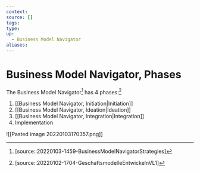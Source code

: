 ```yaml
---
context:
source: []
tags: 
type:
up:
  - Business Model Navigator
aliases:
---
```


# Business Model Navigator, Phases

The Business Model Navigator[^1] has 4 phases:[^2]

1. [[Business Model Navigator, Initiation|Initiation]]
2. [[Business Model Navigator, Ideation|Ideation]]
3. [[Business Model Navigator, Integration|Integration]]
4. Implementation

![[Pasted image 20220103170357.png]]

[^1]: [source::20220103-1459-BusinessModelNavigatorStrategies]
[^2]: [source::20220102-1704-GeschaftsmodelleEntwickelnVL1]
